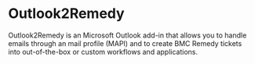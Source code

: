 # Outlook2Remedy

Outlook2Remedy is an Microsoft Outlook add-in that allows you to handle emails 
through an mail profile (MAPI) and to create BMC Remedy tickets into out-of-the-box 
or custom workflows and applications.
